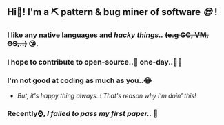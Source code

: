 ## Hi👋! I'm a ⛏ pattern & bug miner of software *😎* !
### I like any native languages and ***hacky things..*** ~~(e.g GC, VM, OS,..)~~ 😘.
### I hope to contribute to open-source..🙏 one-day..🙏🙏
### I'm not good at coding as much as you..😂
  - *But, it's happy thing always..! That's reason why I'm doin' this!*
### Recently⌚, ***I failed to pass my first paper..*** 🥲

    


